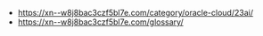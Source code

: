 <ul>
<li><a href="https://xn--w8j8bac3czf5bl7e.com/category/oracle-cloud/23ai/">https://xn--w8j8bac3czf5bl7e.com/category/oracle-cloud/23ai/</a></li>
<li><a href="https://xn--w8j8bac3czf5bl7e.com/glossary/">https://xn--w8j8bac3czf5bl7e.com/glossary/</a></li>
</ul>